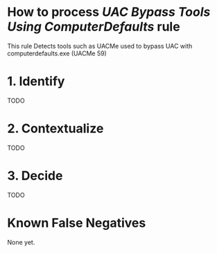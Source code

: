 # How to process *UAC Bypass Tools Using ComputerDefaults* rule
This rule Detects tools such as UACMe used to bypass UAC with computerdefaults.exe (UACMe 59)

# 1. Identify
TODO

# 2. Contextualize
TODO

# 3. Decide
TODO

# Known False Negatives
None yet.
